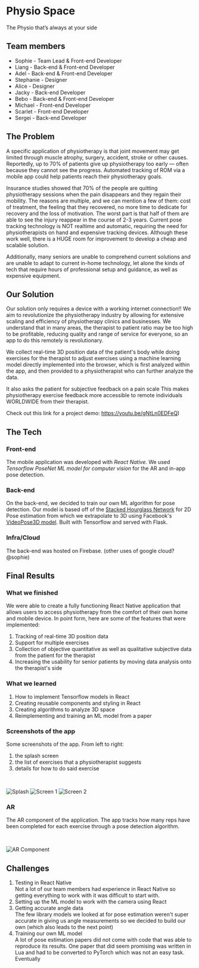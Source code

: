 # Physio Space
The Physio that’s always at your side

## Team members
 - Sophie - Team Lead & Front-end Developer
 - Liang - Back-end & Front-end Developer
 - Adel - Back-end & Front-end Developer
 - Stephanie - Designer
 - Alice - Designer
 - Jacky - Back-end Developer
 - Bebo - Back-end & Front-end Developer
 - Michael - Front-end Developer
 - Scarlet - Front-end Developer
 - Sergei - Back-end Developer

## The Problem
A specific application of physiotherapy is that joint movement may get limited through muscle atrophy, surgery, accident, stroke or other causes. Reportedly, up to 70% of patients give up physiotherapy too early — often because they cannot see the progress. Automated tracking of ROM via a mobile app could help patients reach their physiotherapy goals.
 
Insurance studies showed that 70% of the people are quitting physiotherapy sessions when the pain disappears and they regain their mobility. The reasons are multiple, and we can mention a few of them: cost of treatment, the feeling that they recovered, no more time to dedicate for recovery and the loss of motivation. The worst part is that half of them are able to see the injury reappear in the course of 2-3 years.
Current pose tracking technology is NOT realtime and automatic, requiring the need for physiotherapists on hand and expensive tracking devices. Although these work well, there is a HUGE room for improvement to develop a cheap and scalable solution.
 
Additionally, many seniors are unable to comprehend current solutions and are unable to adapt to current in-home technology, let alone the kinds of tech that require hours of professional setup and guidance, as well as expensive equipment.
 
## Our Solution
Our solution only requires a device with a working internet connection!! We aim to revolutionize the physiotherapy industry by allowing for extensive scaling and efficiency of physiotherapy clinics and businesses. We understand that in many areas, the therapist to patient ratio may be too high to be profitable, reducing quality and range of service for everyone, so an app to do this remotely is revolutionary.
 
We collect real-time 3D position data of the patient's body while doing exercises for the therapist to adjust exercises using a machine learning model directly implemented into the browser, which is first analyzed within the app, and then provided to a physiotherapist who can further analyze the data.

It also asks the patient for subjective feedback on a pain scale
This makes physiotherapy exercise feedback more accessible to remote individuals WORLDWIDE from their therapist.
 
Check out this link for a project demo: https://youtu.be/gNtLn0EDFeQ)

## The Tech
### Front-end
The mobile application was developed with *React Native*. We used *Tensorflow PoseNet ML model for computer vision* for the AR and in-app pose detection.
### Back-end
On the back-end, we decided to train our own ML algorithm for pose detection. Our model is based off of the [Stacked Hourglass Network](https://arxiv.org/abs/1603.06937) for 2D Pose estimation from which we extrapolate to 3D using Facebook's [VideoPose3D model](https://github.com/facebookresearch/VideoPose3D). Built with Tensorflow and served with Flask.
### Infra/Cloud
The back-end was hosted on Firebase. (other uses of google cloud? @sophie)

## Final Results
### What we finished
We were able to create a fully functioning React Native application that allows users to access physiotherapy from the comfort of their own home and mobile device. In point form, here are some of the features that were implemented:

1. Tracking of real-time 3D position data
2. Support for multiple exercises
3. Collection of objective quantitative as well as qualitative subjective data from the patient for the therapist
4. Increasing the usability for senior patients by moving data analysis onto the therapist's side

### What we learned
1. How to implement Tensorflow models in React
2. Creating reusable components and styling in React
3. Creating algorithms to analyze 3D space
4. Reimplementing and training an ML model from a paper

### Screenshots of the app
Some screenshots of the app. From left to right: 
1) the splash screen 
2) the list of exercises that a physiotherapist suggests 
3) details for how to do said exercise

<br>

![Splash](readme_sources/splash.jpg "Splash")
![Screen 1](readme_sources/screen1.jpg "Screen 1")
![Screen 2](readme_sources/screen2.jpg "Screen 2")


### AR
The AR component of the application. The app tracks how many reps have been completed for each exercise through a pose detection algorithm.

<br>

![AR Component](readme_sources/ar.jpg "AR Component")

## Challenges
1. Testing in React Native <br>
    Not a lot of our team members had experience in React Native so getting everything to work with it was difficult to start with.
2. Setting up the ML model to work with the camera using React
3. Getting accurate angle data <br>
    The few library models we looked at for pose estimation weren't super accurate in giving us angle measurements so we decided to build our own (which also leads to the next point)
4. Training our own ML model <br>
    A lot of pose estimation papers did not come with code that was able to reproduce its results. One paper that did seem promising was written in Lua and had to be converted to PyTorch which was not an easy task. Eventually
